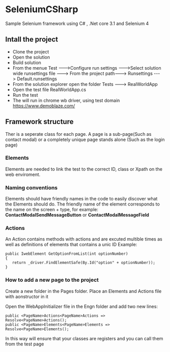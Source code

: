 # SeleniumCSharp
Sample Selenium framework using C# , .Net core 3.1 and Selenium 4
## Intall the project
- Clone the project
- Open the solution
- Build solution
- From the menue Test --->Configure run settings --->Select solution wide runsettings file ---> From the project path---> Runsettings ---> Default.runsettings
- From the solution explorer open the folder Tests ---> RealWorldApp 
- Open the test file RealWorldApp.cs
- Run the test
- The will run in chrome wb driver, using test domain https://www.demoblaze.com/
## Framework structure
Ther is a seperate class for each page. A page is a sub-page(Such as contact modal) or a completely unique page stands alone (Such as the login page) 

### Elements
Elements are needed to link the test to the correct ID, class or Xpath on the web enviroment.

### Naming conventions
Elements should have friendly names in the code to easily discover what the Elements should do. The friendly name of the element corresponds to the name on the screen + type, for example: **ContactModalSendMessageButton** or **ContactModalMessageField**

### Actions
An Action contains methods with actions and are excuted multible times as well as definitions of elements that contains a unic ID
Example:
```
public IwebElement GetOptionFromList(int optionNumber)
{
   return _driver.FindElementSafe(By.Id("option" + optionNumber));
}
```
### How to add a new page to the project
Create a new folder in the Pages folder. Place an Elements and Actions file with aonstructor in it 

Open the WebAppInitializer file in the Engn folder and add two new lines:
```
public <PageName>Actions<PageName>Actions => Resolve<PageName>Actions();
public <PageName>Elements<PageName>Elements => Resolve<PageName>Elements();
```
In this way will ensure that your classes are registers and you can call them from the test page
